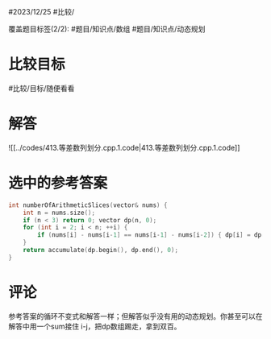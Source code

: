 #2023/12/25 #比较/

覆盖题目标签(2/2):  #题目/知识点/数组 #题目/知识点/动态规划 

# 比较目标

#比较/目标/随便看看 

# 解答

![[../codes/413.等差数列划分.cpp.1.code|413.等差数列划分.cpp.1.code]]

# 选中的参考答案

```c++
int numberOfArithmeticSlices(vector& nums) {
	int n = nums.size();
	if (n < 3) return 0; vector dp(n, 0);
	for (int i = 2; i < n; ++i) {
		if (nums[i] - nums[i-1] == nums[i-1] - nums[i-2]) { dp[i] = dp[i-1] + 1; }
	}
	return accumulate(dp.begin(), dp.end(), 0);
}
```

# 评论

参考答案的循环不变式和解答一样；但解答似乎没有用的动态规划。你甚至可以在解答中用一个sum接住 i-j，把dp数组踢走，拿到双百。